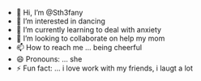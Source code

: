 - 👋 Hi, I’m @Sth3fany
- 👀 I’m interested in dancing
- 🌱 I’m currently learning to deal with anxiety
- 💞️ I’m looking to collaborate on help my mom
- 📫 How to reach me ... being cheerful
- 😄 Pronouns: ... she
- ⚡ Fun fact: ... i love work with my friends, i laugt a lot

<!---
Sth3fany/Sth3fany is a ✨ special ✨ repository because its `README.md` (this file) appears on your GitHub profile.
You can click the Preview link to take a look at your changes.
--->
